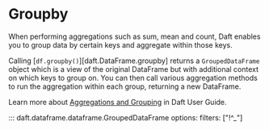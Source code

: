 # Groupby

When performing aggregations such as sum, mean and count, Daft enables you to group data by certain keys and aggregate within those keys.

Calling [`df.groupby()`][daft.DataFrame.groupby] returns a `GroupedDataFrame` object which is a view of the original DataFrame but with additional context on which keys to group on. You can then call various aggregation methods to run the aggregation within each group, returning a new DataFrame.

Learn more about [Aggregations and Grouping](../core_concepts.md#aggregations-and-grouping) in Daft User Guide.

::: daft.dataframe.dataframe.GroupedDataFrame
    options:
        filters: ["!^_"]
